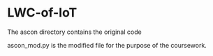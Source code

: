 # LWC-of-IoT

The ascon directory contains the original code

ascon_mod.py is the modified file for the purpose of the coursework.
